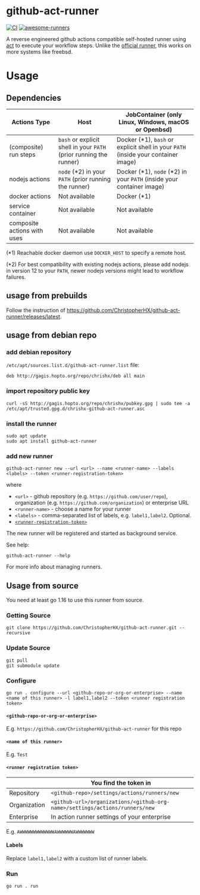 # github-act-runner

[![CI](https://github.com/ChristopherHX/github-act-runner/actions/workflows/build.yml/badge.svg)](https://github.com/ChristopherHX/github-act-runner/actions/workflows/build.yml) [![awesome-runners](https://img.shields.io/badge/listed%20on-awesome--runners-blue.svg)](https://github.com/jonico/awesome-runners)

A reverse engineered github actions compatible self-hosted runner using [act](https://github.com/nektos/act) to execute your workflow steps.
Unlike the [official runner](https://github.com/actions/runner), this works on more systems like freebsd.

# Usage

## Dependencies
|Actions Type|Host|JobContainer (only Linux, Windows, macOS or Openbsd)|
---|---|---
|(composite) run steps|`bash` or explicit shell in your `PATH` (prior running the runner)|Docker (*1), `bash` or explicit shell in your `PATH` (inside your container image)|
|nodejs actions|`node` (*2) in your `PATH` (prior running the runner)|Docker (*1), `node` (*2) in your `PATH` (inside your container image)|
|docker actions|Not available|Docker (*1)|
|service container|Not available|Not available|
|composite actions with uses|Not available|Not available|

(*1) Reachable docker daemon use `DOCKER_HOST` to specify a remote host.

(*2) For best compatibility with existing nodejs actions, please add nodejs in version 12 to your `PATH`, newer nodejs versions might lead to workflow failures.

## usage from prebuilds

Follow the instruction of https://github.com/ChristopherHX/github-act-runner/releases/latest.

## usage from debian repo

### add debian repository
`/etc/apt/sources.list.d/github-act-runner.list` file:
```
deb http://gagis.hopto.org/repo/chrishx/deb all main
```

### import repository public key
```console
curl -sS http://gagis.hopto.org/repo/chrishx/pubkey.gpg | sudo tee -a /etc/apt/trusted.gpg.d/chrishx-github-act-runner.asc
```

### install the runner
```console
sudo apt update
sudo apt install github-act-runner
```

### add new runner
```console
github-act-runner new --url <url> --name <runner-name> --labels <labels> --token <runner-registration-token>
```
where
- `<url>` - github repository (e.g. `https://github.com/user/repo`), organization (e.g. `https://github.com/organization`) or enterprise URL
- `<runner-name>` - choose a name for your runner
- `<labels>` - comma-separated list of labels, e.g. `label1,label2`. Optional.
- [`<runner-registration-token>`](#runner-registration-token)

The new runner will be registered and started as background service.

See help:
```console
github-act-runner --help
```
For more info about managing runners.

## Usage from source

You need at least go 1.16 to use this runner from source.

### Getting Source
```
git clone https://github.com/ChristopherHX/github-act-runner.git --recursive
```

### Update Source
```
git pull
git submodule update
```

### Configure

```
go run . configure --url <github-repo-or-org-or-enterprise> --name <name of this runner> -l label1,label2 --token <runner registration token>
```

#### `<github-repo-or-org-or-enterprise>`

E.g. `https://github.com/ChristopherHX/github-act-runner` for this repo

#### `<name of this runner>`
E.g. `Test`

#### `<runner registration token>`

||You find the token in|
---|---
|Repository|`<github-repo>/settings/actions/runners/new`|
|Organization|`<github-url>/organizations/<github-org-name>/settings/actions/runners/new`|
|Enterprise|In action runner settings of your enterprise|

E.g. `AWWWWWWWWWWWWWAWWWWWWAWWWWWWW`

#### Labels
Replace `label1,label2` with a custom list of runner labels.

### Run

```
go run . run
```
